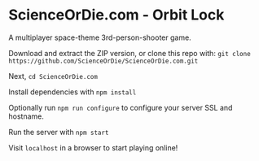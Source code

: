 # ScienceOrDie.com - Orbit Lock

A multiplayer space-theme 3rd-person-shooter game.

Download and extract the ZIP version, or clone this repo with: `git clone https://github.com/ScienceOrDie/ScienceOrDie.com.git`

Next, `cd ScienceOrDie.com`

Install dependencies with `npm install`

Optionally run `npm run configure` to configure your server SSL and hostname.

Run the server with `npm start`

Visit `localhost` in a browser to start playing online!